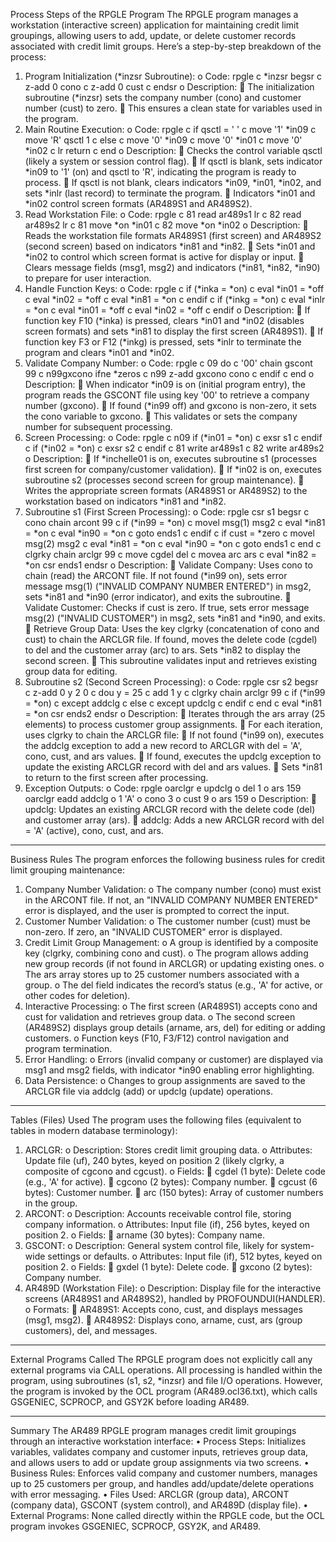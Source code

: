 Process Steps of the RPGLE Program
The RPGLE program manages a workstation (interactive screen) application for maintaining credit limit groupings, allowing users to add, update, or delete customer records associated with credit limit groups. Here’s a step-by-step breakdown of the process:
1.	Program Initialization (*inzsr Subroutine): 
o	Code: 
rpgle
c     *inzsr        begsr
c                   z-add     0             cono
c                   z-add     0             cust
c                   endsr
o	Description: 
	The initialization subroutine (*inzsr) sets the company number (cono) and customer number (cust) to zero.
	This ensures a clean state for variables used in the program.
2.	Main Routine Execution: 
o	Code: 
rpgle
c                   if        qsctl = ' '
c                   move      '1'           *in09
c                   move      'R'           qsctl             1
c                   else
c                   move      '0'           *in09
c                   move      '0'           *in01
c                   move      '0'           *in02
c   lr              return
c                   end
o	Description: 
	Checks the control variable qsctl (likely a system or session control flag).
	If qsctl is blank, sets indicator *in09 to '1' (on) and qsctl to 'R', indicating the program is ready to process.
	If qsctl is not blank, clears indicators *in09, *in01, *in02, and sets *inlr (last record) to terminate the program.
	Indicators *in01 and *in02 control screen formats (AR489S1 and AR489S2).
3.	Read Workstation File: 
o	Code: 
rpgle
c   81              read      ar489s1                                lr
c   82              read      ar489s2                                lr
c   81              move      *on           *in01
c   82              move      *on           *in02
o	Description: 
	Reads the workstation file formats AR489S1 (first screen) and AR489S2 (second screen) based on indicators *in81 and *in82.
	Sets *in01 and *in02 to control which screen format is active for display or input.
	Clears message fields (msg1, msg2) and indicators (*in81, *in82, *in90) to prepare for user interaction.
4.	Handle Function Keys: 
o	Code: 
rpgle
c                   if        (*inka = *on)
c                   eval      *in01 = *off
c                   eval      *in02 = *off
c                   eval      *in81 = *on
c                   endif
c                   if        (*inkg = *on)
c                   eval      *inlr = *on
c                   eval      *in01 = *off
c                   eval      *in02 = *off
c                   endif
o	Description: 
	If function key F10 (*inka) is pressed, clears *in01 and *in02 (disables screen formats) and sets *in81 to display the first screen (AR489S1).
	If function key F3 or F12 (*inkg) is pressed, sets *inlr to terminate the program and clears *in01 and *in02.
5.	Validate Company Number: 
o	Code: 
rpgle
c   09              do
c     '00'          chain     gscont                             99
c  n99gxcono        ifne      *zeros
c  n99              z-add     gxcono        cono
c                   endif
c                   end
o	Description: 
	When indicator *in09 is on (initial program entry), the program reads the GSCONT file using key '00' to retrieve a company number (gxcono).
	If found (*in99 off) and gxcono is non-zero, it sets the cono variable to gxcono.
	This validates or sets the company number for subsequent processing.
6.	Screen Processing: 
o	Code: 
rpgle
c  n09              if        (*in01 = *on)
c                   exsr      s1
c                   endif
c                   if        (*in02 = *on)
c                   exsr      s2
c                   endif
c   81              write     ar489s1
c   82              write     ar489s2
o	Description: 
	If *inchelle01 is on, executes subroutine s1 (processes first screen for company/customer validation).
	If *in02 is on, executes subroutine s2 (processes second screen for group maintenance).
	Writes the appropriate screen formats (AR489S1 or AR489S2) to the workstation based on indicators *in81 and *in82.
7.	Subroutine s1 (First Screen Processing): 
o	Code: 
rpgle
csr   s1            begsr
c     cono          chain     arcont                             99
c                   if        (*in99 = *on)
c                   movel     msg(1)        msg2
c                   eval      *in81 = *on
c                   eval      *in90 = *on
c                   goto      ends1
c                   endif
c                   if        cust = *zero
c                   movel     msg(2)        msg2
c                   eval      *in81 = *on
c                   eval      *in90 = *on
c                   goto      ends1
c                   end
c     clgrky        chain     arclgr                             99
c                   move      cgdel         del
c                   movea     arc           ars
c                   eval      *in82 = *on
csr   ends1         endsr
o	Description: 
	Validate Company: Uses cono to chain (read) the ARCONT file. If not found (*in99 on), sets error message msg(1) ("INVALID COMPANY NUMBER ENTERED") in msg2, sets *in81 and *in90 (error indicator), and exits the subroutine.
	Validate Customer: Checks if cust is zero. If true, sets error message msg(2) ("INVALID CUSTOMER") in msg2, sets *in81 and *in90, and exits.
	Retrieve Group Data: Uses the key clgrky (concatenation of cono and cust) to chain the ARCLGR file. If found, moves the delete code (cgdel) to del and the customer array (arc) to ars. Sets *in82 to display the second screen.
	This subroutine validates input and retrieves existing group data for editing.
8.	Subroutine s2 (Second Screen Processing): 
o	Code: 
rpgle
csr   s2            begsr
c                   z-add     0             y                 2 0
c                   dou       y = 25
c                   add       1             y
c     clgrky        chain     arclgr                             99
c                   if        (*in99 = *on)
c                   except    addclg
c                   else
c                   except    updclg
c                   endif
c                   end
c                   eval      *in81 = *on
csr   ends2         endsr
o	Description: 
	Iterates through the ars array (25 elements) to process customer group assignments.
	For each iteration, uses clgrky to chain the ARCLGR file: 
	If not found (*in99 on), executes the addclg exception to add a new record to ARCLGR with del = 'A', cono, cust, and ars values.
	If found, executes the updclg exception to update the existing ARCLGR record with del and ars values.
	Sets *in81 to return to the first screen after processing.
9.	Exception Outputs: 
o	Code: 
rpgle
oarclgr    e            updclg
o                       del                  1
o                       ars                159
oarclgr    eadd         addclg
o                                            1 'A'
o                       cono                 3
o                       cust                 9
o                       ars                159
o	Description: 
	updclg: Updates an existing ARCLGR record with the delete code (del) and customer array (ars).
	addclg: Adds a new ARCLGR record with del = 'A' (active), cono, cust, and ars.
________________________________________
Business Rules
The program enforces the following business rules for credit limit grouping maintenance:
1.	Company Number Validation: 
o	The company number (cono) must exist in the ARCONT file. If not, an "INVALID COMPANY NUMBER ENTERED" error is displayed, and the user is prompted to correct the input.
2.	Customer Number Validation: 
o	The customer number (cust) must be non-zero. If zero, an "INVALID CUSTOMER" error is displayed.
3.	Credit Limit Group Management: 
o	A group is identified by a composite key (clgrky, combining cono and cust).
o	The program allows adding new group records (if not found in ARCLGR) or updating existing ones.
o	The ars array stores up to 25 customer numbers associated with a group.
o	The del field indicates the record’s status (e.g., 'A' for active, or other codes for deletion).
4.	Interactive Processing: 
o	The first screen (AR489S1) accepts cono and cust for validation and retrieves group data.
o	The second screen (AR489S2) displays group details (arname, ars, del) for editing or adding customers.
o	Function keys (F10, F3/F12) control navigation and program termination.
5.	Error Handling: 
o	Errors (invalid company or customer) are displayed via msg1 and msg2 fields, with indicator *in90 enabling error highlighting.
6.	Data Persistence: 
o	Changes to group assignments are saved to the ARCLGR file via addclg (add) or updclg (update) operations.
________________________________________
Tables (Files) Used
The program uses the following files (equivalent to tables in modern database terminology):
1.	ARCLGR: 
o	Description: Stores credit limit grouping data.
o	Attributes: Update file (uf), 240 bytes, keyed on position 2 (likely clgrky, a composite of cgcono and cgcust).
o	Fields: 
	cgdel (1 byte): Delete code (e.g., 'A' for active).
	cgcono (2 bytes): Company number.
	cgcust (6 bytes): Customer number.
	arc (150 bytes): Array of customer numbers in the group.
2.	ARCONT: 
o	Description: Accounts receivable control file, storing company information.
o	Attributes: Input file (if), 256 bytes, keyed on position 2.
o	Fields: 
	arname (30 bytes): Company name.
3.	GSCONT: 
o	Description: General system control file, likely for system-wide settings or defaults.
o	Attributes: Input file (if), 512 bytes, keyed on position 2.
o	Fields: 
	gxdel (1 byte): Delete code.
	gxcono (2 bytes): Company number.
4.	AR489D (Workstation File): 
o	Description: Display file for the interactive screens (AR489S1 and AR489S2), handled by PROFOUNDUI(HANDLER).
o	Formats: 
	AR489S1: Accepts cono, cust, and displays messages (msg1, msg2).
	AR489S2: Displays cono, arname, cust, ars (group customers), del, and messages.
________________________________________
External Programs Called
The RPGLE program does not explicitly call any external programs via CALL operations. All processing is handled within the program, using subroutines (s1, s2, *inzsr) and file I/O operations. However, the program is invoked by the OCL program (AR489.ocl36.txt), which calls GSGENIEC, SCPROCP, and GSY2K before loading AR489.
________________________________________
Summary
The AR489 RPGLE program manages credit limit groupings through an interactive workstation interface:
•	Process Steps: Initializes variables, validates company and customer inputs, retrieves group data, and allows users to add or update group assignments via two screens.
•	Business Rules: Enforces valid company and customer numbers, manages up to 25 customers per group, and handles add/update/delete operations with error messaging.
•	Files Used: ARCLGR (group data), ARCONT (company data), GSCONT (system control), and AR489D (display file).
•	External Programs: None called directly within the RPGLE code, but the OCL program invokes GSGENIEC, SCPROCP, GSY2K, and AR489.

